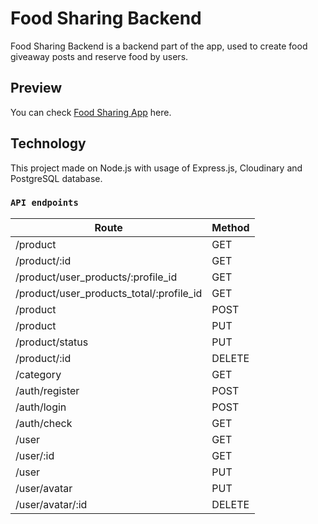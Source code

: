 # Food Sharing Backend

Food Sharing Backend is a backend part of the app, used to create food giveaway posts and reserve food by users.

## Preview

You can check [Food Sharing App](https://food-sherry.vercel.app/) here.

## Technology

This project made on Node.js with usage of Express.js, Cloudinary and PostgreSQL database.

### `API endpoints`

| Route                                    | Method |
| ---------------------------------------- | ------ |
| /product                                 | GET    |
| /product/:id                             | GET    |
| /product/user_products/:profile_id       | GET    |
| /product/user_products_total/:profile_id | GET    |
| /product                                 | POST   |
| /product                                 | PUT    |
| /product/status                          | PUT    |
| /product/:id                             | DELETE |
| /category                                | GET    |
| /auth/register                           | POST   |
| /auth/login                              | POST   |
| /auth/check                              | GET    |
| /user                                    | GET    |
| /user/:id                                | GET    |
| /user                                    | PUT    |
| /user/avatar                             | PUT    |
| /user/avatar/:id                         | DELETE |
